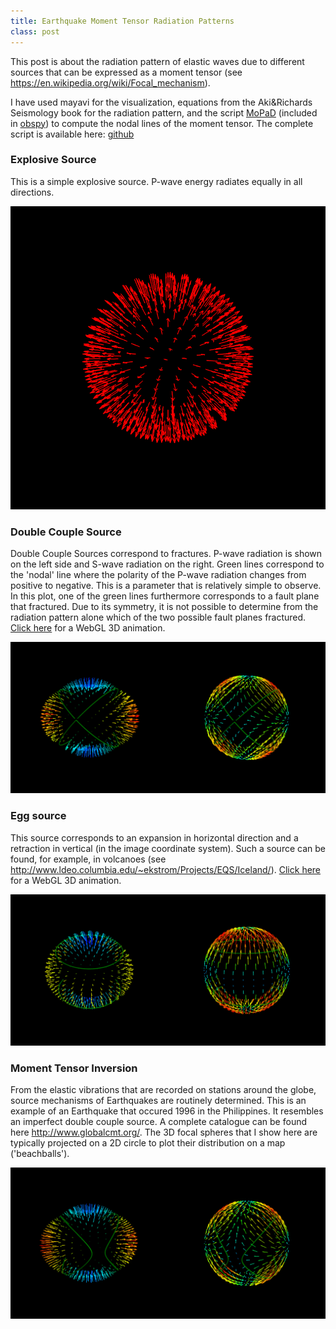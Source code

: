 ```yaml
---
title: Earthquake Moment Tensor Radiation Patterns
class: post
---
```


This post is about the radiation pattern of elastic waves due to different sources that can be expressed as a moment tensor (see https://en.wikipedia.org/wiki/Focal_mechanism).

I have used mayavi for the visualization, equations from the Aki&amp;Richards Seismology book for the radiation pattern, and the script <a href="https://github.com/geophysics/MoPaD">MoPaD</a> (included in <a href="https://github.com/obspy/obspy/wiki">obspy</a>) to compute the nodal lines of the moment tensor.
The complete script is available here: <a href="https://github.com/MatthiasMeschede/radpattern">github</a>

### Explosive Source 

This is a simple explosive source. P-wave energy radiates equally in all directions.

<img src="/images/posts/explosion.png"/>

### Double Couple Source

Double Couple Sources correspond to fractures.
P-wave radiation is shown on the left side and S-wave radiation on the right.
Green lines correspond to the 'nodal' line where the polarity of the P-wave radiation changes from positive to negative.
This is a parameter that is relatively simple to observe.
In this plot, one of the green lines furthermore corresponds to a fault plane that fractured.
Due to its symmetry, it is not possible to determine from the radiation pattern alone which of the two possible fault planes fractured.
<a href="https://mmesch.github.io/x3d/models/double_couple.html" target="_blank">Click here</a> for a WebGL 3D animation.</div>

<img src="/images/posts/dcouple.png"/>

### Egg source

This source corresponds to an expansion in horizontal direction and a retraction in vertical (in the image coordinate system).
Such a source can be found, for example, in volcanoes (see <a href="http://www.ldeo.columbia.edu/~ekstrom/Projects/EQS/Iceland/">http://www.ldeo.columbia.edu/~ekstrom/Projects/EQS/Iceland/</a>).
<a href="https://mmesch.github.io/x3d/models/egg_tensor.html" target="_blank">Click here</a> for a WebGL 3D animation.

<img src="/images/posts/egg.png"/>

### Moment Tensor Inversion

From the elastic vibrations that are recorded on stations around the globe, source mechanisms of Earthquakes are routinely determined.
This is an example of an Earthquake that occured 1996 in the Philippines.
It resembles an imperfect double couple source.
A complete catalogue can be found here <a href="http://www.globalcmt.org/">http://www.globalcmt.org/</a>.
The 3D focal spheres that I show here are typically projected on a 2D circle to plot their distribution on a map ('beachballs').

<img src="/images/posts/CMT.png"/>

